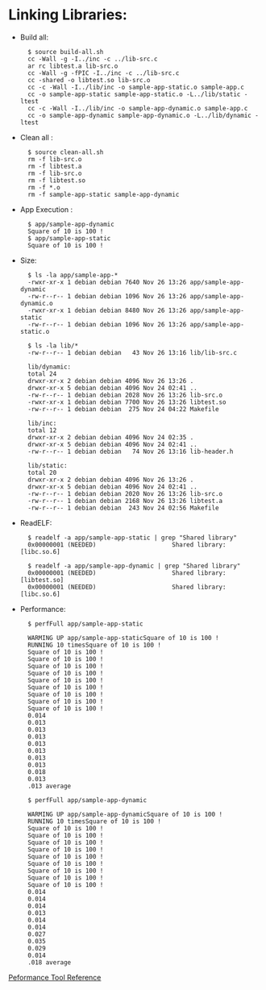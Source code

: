 #  Linking Libraries:

* Build all: 

        $ source build-all.sh
        cc -Wall -g -I../inc -c ../lib-src.c
        ar rc libtest.a lib-src.o
        cc -Wall -g -fPIC -I../inc -c ../lib-src.c
        cc -shared -o libtest.so lib-src.o
        cc -c -Wall -I../lib/inc -o sample-app-static.o sample-app.c
        cc -o sample-app-static sample-app-static.o -L../lib/static -ltest
        cc -c -Wall -I../lib/inc -o sample-app-dynamic.o sample-app.c
        cc -o sample-app-dynamic sample-app-dynamic.o -L../lib/dynamic -ltest


* Clean all : 

        $ source clean-all.sh
        rm -f lib-src.o
        rm -f libtest.a
        rm -f lib-src.o
        rm -f libtest.so
        rm -f *.o
        rm -f sample-app-static sample-app-dynamic
      
* App Execution :
        
        $ app/sample-app-dynamic
        Square of 10 is 100 !
        $ app/sample-app-static
        Square of 10 is 100 !
* Size:

        $ ls -la app/sample-app-*
        -rwxr-xr-x 1 debian debian 7640 Nov 26 13:26 app/sample-app-dynamic
        -rw-r--r-- 1 debian debian 1096 Nov 26 13:26 app/sample-app-dynamic.o
        -rwxr-xr-x 1 debian debian 8480 Nov 26 13:26 app/sample-app-static
        -rw-r--r-- 1 debian debian 1096 Nov 26 13:26 app/sample-app-static.o

        $ ls -la lib/*
        -rw-r--r-- 1 debian debian   43 Nov 26 13:16 lib/lib-src.c

        lib/dynamic:
        total 24
        drwxr-xr-x 2 debian debian 4096 Nov 26 13:26 .
        drwxr-xr-x 5 debian debian 4096 Nov 24 02:41 ..
        -rw-r--r-- 1 debian debian 2028 Nov 26 13:26 lib-src.o
        -rwxr-xr-x 1 debian debian 7700 Nov 26 13:26 libtest.so
        -rw-r--r-- 1 debian debian  275 Nov 24 04:22 Makefile

        lib/inc:
        total 12
        drwxr-xr-x 2 debian debian 4096 Nov 24 02:35 .
        drwxr-xr-x 5 debian debian 4096 Nov 24 02:41 ..
        -rw-r--r-- 1 debian debian   74 Nov 26 13:16 lib-header.h

        lib/static:
        total 20
        drwxr-xr-x 2 debian debian 4096 Nov 26 13:26 .
        drwxr-xr-x 5 debian debian 4096 Nov 24 02:41 ..
        -rw-r--r-- 1 debian debian 2020 Nov 26 13:26 lib-src.o
        -rw-r--r-- 1 debian debian 2168 Nov 26 13:26 libtest.a
        -rw-r--r-- 1 debian debian  243 Nov 24 02:56 Makefile

* ReadELF:

        $ readelf -a app/sample-app-static | grep "Shared library"
        0x00000001 (NEEDED)                     Shared library: [libc.so.6]
        
        $ readelf -a app/sample-app-dynamic | grep "Shared library"
        0x00000001 (NEEDED)                     Shared library: [libtest.so]
        0x00000001 (NEEDED)                     Shared library: [libc.so.6]


* Performance:

        
        $ perfFull app/sample-app-static

        WARMING UP app/sample-app-staticSquare of 10 is 100 !
        RUNNING 10 timesSquare of 10 is 100 !
        Square of 10 is 100 !
        Square of 10 is 100 !
        Square of 10 is 100 !
        Square of 10 is 100 !
        Square of 10 is 100 !
        Square of 10 is 100 !
        Square of 10 is 100 !
        Square of 10 is 100 !
        Square of 10 is 100 !
        0.014
        0.013
        0.013
        0.013
        0.013
        0.013
        0.013
        0.013
        0.018
        0.013
        .013 average
        
        $ perfFull app/sample-app-dynamic

        WARMING UP app/sample-app-dynamicSquare of 10 is 100 !
        RUNNING 10 timesSquare of 10 is 100 !
        Square of 10 is 100 !
        Square of 10 is 100 !
        Square of 10 is 100 !
        Square of 10 is 100 !
        Square of 10 is 100 !
        Square of 10 is 100 !
        Square of 10 is 100 !
        Square of 10 is 100 !
        Square of 10 is 100 !
        0.014
        0.014
        0.014
        0.013
        0.014
        0.014
        0.027
        0.035
        0.029
        0.014
        .018 average

[Peformance Tool Reference](https://stackoverflow.com/questions/54920113/calculate-average-execution-time-of-a-program-using-bash)

